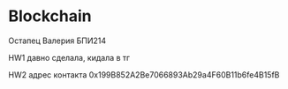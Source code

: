 # Blockchain

Остапец Валерия БПИ214

HW1 давно сделала, кидала в тг

HW2 адрес контакта 0x199B852A2Be7066893Ab29a4F60B11b6fe4B15fB

